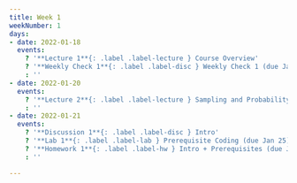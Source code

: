 ```yaml
---
title: Week 1
weekNumber: 1
days:
- date: 2022-01-18
  events:
    ? '**Lecture 1**{: .label .label-lecture } Course Overview'
    ? '**Weekly Check 1**{: .label .label-disc } Weekly Check 1 (due Jan 24)'
    : ''
- date: 2022-01-20
  events:
    ? '**Lecture 2**{: .label .label-lecture } Sampling and Probability'
    : ''
- date: 2022-01-21
  events:
    ? '**Discussion 1**{: .label .label-disc } Intro'
    ? '**Lab 1**{: .label .label-lab } Prerequisite Coding (due Jan 25)'
    ? '**Homework 1**{: .label .label-hw } Intro + Prerequisites (due Jan 27)'
    : ''

---
```

<!-- [Intro + Prerequisites](https://ds100.org/fa21/resources/assets/hw/hw1.pdf) -->
<!-- [Prerequisite Coding](https://data100.datahub.berkeley.edu/hub/user-redirect/git-pull?repo=https%3A%2F%2Fgithub.com%2FDS-100%2Ffa21&urlpath=lab%2Ftree%2Ffa21%2Flab%2Flab01%2F&branch=main) -->
